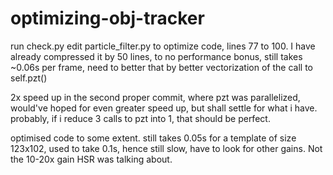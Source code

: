 # optimizing-obj-tracker

run check.py
edit particle_filter.py to optimize code, lines 77 to 100.
I have already compressed it by 50 lines, to no performance bonus, still takes ~0.06s per frame, need to better that by better vectorization of the call to self.pzt()

2x speed up in the second proper commit, where pzt was parallelized, would've hoped for even greater speed up, but shall settle for what i have. probably, if i reduce 3 calls to pzt into 1, that should be perfect.

optimised code to some extent. still takes 0.05s for a template of size 123x102, used to take 0.1s, hence still slow, have to look for other gains. Not the 10-20x gain HSR was talking about.
